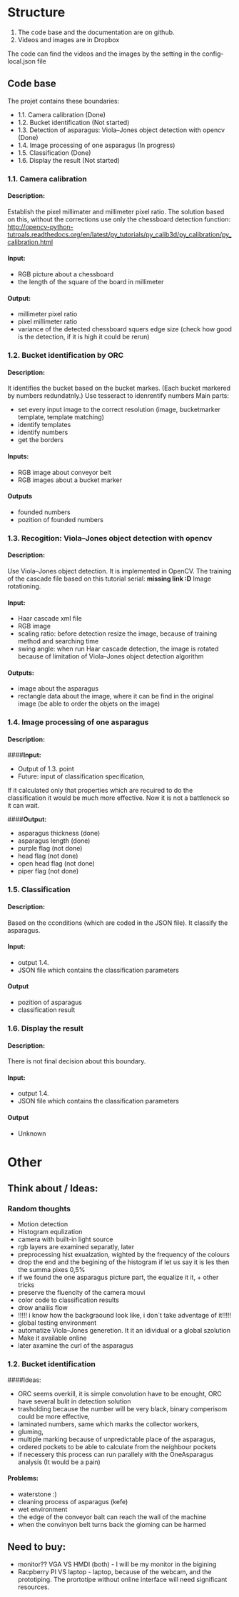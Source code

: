 # Structure
1. The code base and the documentation are on github.
2. Videos and images are in Dropbox

The code can find the videos and the images by the setting in the config-local.json file


## Code base
The projet contains these boundaries:

- 1.1. Camera calibration (Done)
- 1.2. Bucket identification (Not started)
- 1.3. Detection of asparagus: Viola–Jones object detection with opencv (Done)
- 1.4. Image processing of one asparagus (In progress)
- 1.5. Classification (Done)
- 1.6. Display the result (Not started)


### 1.1. Camera calibration

#### Description:
Establish the pixel millimater and millimeter pixel ratio.
The solution based on this, without the corrections use only the chessboard detection function:
http://opencv-python-tutroals.readthedocs.org/en/latest/py_tutorials/py_calib3d/py_calibration/py_calibration.html

#### Input:
- RGB picture about a chessboard
- the length of the square of the board in millimeter

#### Output:
- millimeter pixel ratio
- pixel millimeter ratio
- variance of the detected chessboard squers edge size (check how good is the detection, if it is high it could be rerun)


### 1.2. Bucket identification by ORC

#### Description:
It identifies the bucket based on the bucket markes. (Each bucket markered by numbers redundatnly.) Use tesseract to idenrentify numbers
Main parts:
- set every input image to the correct resolution (image, bucketmarker template, template matching)
- identify templates
- identify numbers
- get the borders

#### **Inputs:**
- RGB image about conveyor belt
- RGB images about a bucket marker

#### **Outputs**
- founded numbers
- pozition of founded numbers


### 1.3. Recogition: Viola–Jones object detection with opencv

#### Description:
Use Viola–Jones object detection. It is implemented in OpenCV. The training of the cascade file based on this tutorial serial: **missing link :D**
Image rotationing.

#### **Input:**
- Haar cascade xml file
- RGB image
- scaling ratio: before detection resize the image, because of training method and searching time
- swing angle: when run Haar cascade detection, the image is rotated because of limitation of Viola–Jones object detection algorithm

#### **Outputs:**
- image about the asparagus
- rectangle data about the image, where it can be find in the original image (be able to order the objets on the image)


### 1.4. Image processing of one asparagus

#### Description:


####**Input:**
- Output of 1.3. point
- Future: input of classification specification,

If it calculated only that properties which are recuired to do the classification it would be much more effective. Now it is not a battleneck so it can wait.

####**Output:**
- asparagus thickness (done)
- asparagus length (done)
- purple flag (not done)
- head flag (not done)
- open head flag (not done)
- piper flag (not done)


### 1.5. Classification

#### Description:
Based on the cconditions (which are coded in the JSON file). It classify the asparagus.

####  Input:
- output 1.4.
- JSON file which contains the classification parameters

#### Output
- pozition of asparagus
- classification result


### 1.6. Display the result

#### Description:
There is not final decision about this boundary.

#### Input:
- output 1.4.
- JSON file which contains the classification parameters

#### Output
- Unknown


# Other
## Think about / Ideas:
### Random thoughts
- Motion detection
- Histogram equlization
- camera with built-in light source
- rgb layers are examined separatly, later
- preprocessing hist exualzation, wighted by the frequency of the colours
- drop the end and the begining of the histogram if let us say it is les then the summa pixes 0,5%
- if we found the one asparagus picture part, the equalize it it, + other tricks
- preserve the fluencity of the camera mouvi
- color code to classification results
- drow analiis flow
- !!!!! i know how the backgraound look like, i don`t take adventage of it!!!!!
- global testing environment
- automatize Viola–Jones generetion. It it an idividual or a global szolution
- Make it available online
- later axamine the curl of the asparagus


### 1.2. Bucket identification

####Ideas:
- ORC seems overkill, it is simple convolution have to be enought, ORC have several bulit in detection solution
- trasholding because the number will be very black, binary comperisom could be more effective,
- laminated numbers, same which marks the collector workers,
- gluming,
- multiple marking because of unpredictable place of the asparagus,
- ordered pockets to be able to calculate from the neighbour pockets
- if necessery this process can run parallely with the OneAsparagus analysis (It would be a pain)


#### Problems:
- waterstone :)
- cleaning process of asparagus (kefe)
- wet environment
- the edge of the conveyor balt can reach the wall of the machine
- when the convinyon belt turns back the gloming can be harmed



## Need to buy:
- monitor?? VGA VS HMDI (both) - I will be my monitor in the bigining
- Racpberry PI VS laptop - laptop, because of the webcam, and the prototiping. The prortotipe without online interface will need significant resources.
